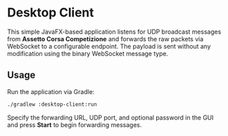 # Desktop Client

This simple JavaFX-based application listens for UDP broadcast messages from
**Assetto Corsa Competizione** and forwards the raw packets via WebSocket to a
configurable endpoint. The payload is sent without any modification using the
binary WebSocket message type.

## Usage

Run the application via Gradle:

```bash
./gradlew :desktop-client:run
```

Specify the forwarding URL, UDP port, and optional password in the GUI and press **Start** to begin forwarding messages.
